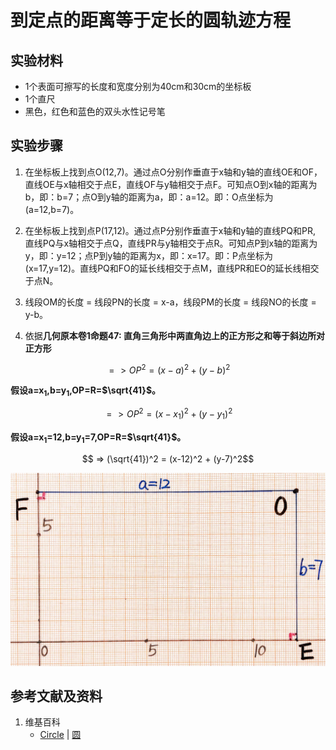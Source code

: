 # 到定点的距离等于定长的圆轨迹方程

## 实验材料

- 1个表面可擦写的长度和宽度分别为40cm和30cm的坐标板
- 1个直尺
- 黑色，红色和蓝色的双头水性记号笔

## 实验步骤

1. 在坐标板上找到点O(12,7)。通过点O分别作垂直于x轴和y轴的直线OE和OF，直线OE与x轴相交于点E，直线OF与y轴相交于点F。可知点O到x轴的距离为b，即：b=7；点O到y轴的距离为a，即：a=12。即：O点坐标为(a=12,b=7)。

2. 在坐标板上找到点P(17,12)。通过点P分别作垂直于x轴和y轴的直线PQ和PR, 直线PQ与x轴相交于点Q，直线PR与y轴相交于点R。可知点P到x轴的距离为y，即：y=12；点P到y轴的距离为x，即：x=17。即：P点坐标为(x=17,y=12)。直线PQ和FO的延长线相交于点M，直线PR和EO的延长线相交于点N。

3. 线段OM的长度 = 线段PN的长度 = x-a，线段PM的长度 = 线段NO的长度 = y-b。

4. 依据**几何原本卷1命题47: 直角三角形中两直角边上的正方形之和等于斜边所对正方形**

$$ => OP^2 = (x-a)^2 + (y-b)^2$$

**假设a=x<sub>1</sub>,b=y<sub>1</sub>,OP=R=$\sqrt{41}$。**

$$ => OP^2 = (x-x_1)^2 + (y-y_1)^2$$

**假设a=x<sub>1</sub>=12,b=y<sub>1</sub>=7,OP=R=$\sqrt{41}$。**

$$ => (\sqrt{41})^2 = (x-12)^2 + (y-7)^2$$

![](/images/函数和极限/在2维坐标纸上感受n个点组成了任意形状的轮廓/到定点的距离等于定长的圆轨迹方程/1a1.jpg)

## 参考文献及资料

1. 维基百科
	- [Circle](https://en.wikipedia.org/wiki/Circle) | [圆](https://zh.wikipedia.org/wiki/%E5%9C%86) 

